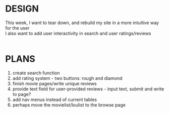 # DESIGN  

This week, I want to tear down, and rebuild my site in a more intuitive way for the user  
I also want to add user interactivity in search and user ratings/reviews  
<br>  

# PLANS  
1. create search function  
2. add rating system - two buttons: rough and diamond  
3. finish movie pages/write unique reviews  
4. provide text field for user-provided reviews - input text, submit and write to page?  
5. add nav menus instead of current tables  
6. perhaps move the movielist/loulist to the browse page  
